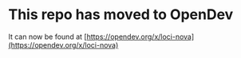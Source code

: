 # This repo has moved to OpenDev

It can now be found at [https://opendev.org/x/loci-nova](https://opendev.org/x/loci-nova)
